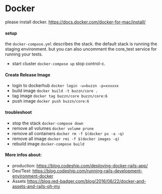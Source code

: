 # Docker
please install docker.
https://docs.docker.com/docker-for-mac/install/

#### setup
the `docker-compose.yml` describes the stack.
the default stack is running the staging environment.
but you can also uncomment the core_test service for running your tests.

- start cluster `docker-compose up` stop control-c.

#### Create Release Image
- login to dockerhub `docker login -u=buzzn -p=xxxxxx`
- build image `docker build -t buzzn/core .`
- tag image `docker tag buzzn/core buzzn/core:6`
- push image `docker push buzzn/core:6`

#### troubleshoot
- stop the stack `docker-compose down`
- remove all volumes  `docker volume prune`
- remove all containers `docker rm -f $(docker ps -a -q)`
- remove all image `docker rmi -f $(docker images -q)`
- rebuild image `docker-compose build`

#### More infos about:
- production: https://blog.codeship.com/deploying-docker-rails-app/
- Dev/Test: https://blog.codeship.com/running-rails-development-environment-docker
- Assets https://blog.red-badger.com/blog/2016/06/22/docker-and-assets-and-rails-oh-my
